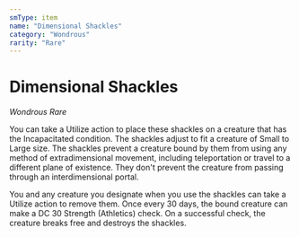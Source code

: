 ```yaml
---
smType: item
name: "Dimensional Shackles"
category: "Wondrous"
rarity: "Rare"
---
```


# Dimensional Shackles
*Wondrous Rare*

You can take a Utilize action to place these shackles on a creature that has the Incapacitated condition. The shackles adjust to fit a creature of Small to Large size. The shackles prevent a creature bound by them from using any method of extradimensional movement, including teleportation or travel to a different plane of existence. They don't prevent the creature from passing through an interdimensional portal.

You and any creature you designate when you use the shackles can take a Utilize action to remove them. Once every 30 days, the bound creature can make a DC 30 Strength (Athletics) check. On a successful check, the creature breaks free and destroys the shackles.
